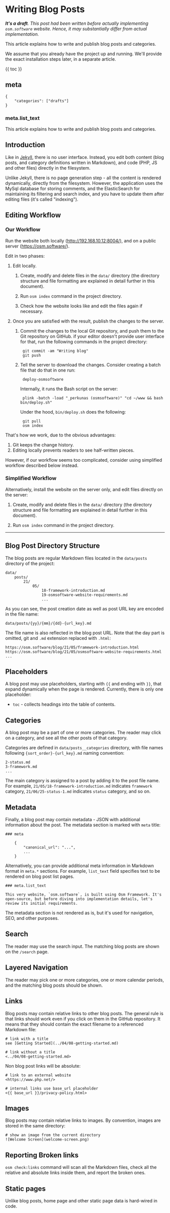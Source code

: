 # Writing Blog Posts

***It's a draft**. This post had been written before actually implementing `osm.software` website. Hence, it may substantially differ from actual implementation.*

This article explains how to write and publish blog posts and categories.

We assume that you already have the project up and running. We'll provide the exact installation steps later, in a separate article.

{{ toc }}

## meta

    {
        "categories": ["drafts"]
    }

### meta.list_text

This article explains how to write and publish blog posts and categories.

## Introduction

Like in [Jekyll](https://jekyllrb.com/), there is no user interface. Instead, you edit both content (blog posts, and category definitions written in Markdown), and code (PHP, JS and other files) directly in the filesystem. 

Unlike Jekyll, there is no page generation step - all the content is rendered dynamically, directly from the filesystem. However, the application uses the MySql database for storing comments, and the ElasticSearch for maintaining its filtering and search index, and you have to update them after editing files (it's called "indexing").

## Editing Workflow

### Our Workflow

Run the website both locally (<http://192.168.10.12:8004/>), and on a public server (<https://osm.software/>). 

Edit in two phases:

1. Edit locally.

    1. Create, modify and delete files in the `data/` directory (the directory structure and file formatting are explained in detail further in this document).
     
    2. Run `osm index` command in the project directory.
    
    3. Check how the website looks like and edit the files again if necessary.
     
2. Once you are satisfied with the result, publish the changes to the server.

    1. Commit the changes to the local Git repository, and push them to the Git repository on GitHub. if your editor doesn't provide user interface for that, run the following commands in the project directory:
    
            git commit -am "Writing blog"
            git push
        
    2. Tell the server to download the changes. Consider creating a batch file that do that in one run:

            deploy-osmsoftware

        Internally, it runs the Bash script on the server:

            plink -batch -load "_perkunas (osmsoftware)" "cd ~/www && bash bin/deploy.sh"

        Under the hood, `bin/deploy.sh` does the following:

            git pull 
            osm index

That's how we work, due to the obvious advantages:

1. Git keeps the change history.
2. Editing locally prevents readers to see half-written pieces.  

However, if our workflow seems too complicated, consider using simplified workflow described below instead. 

### Simplified Workflow

Alternatively, install the website on the server only, and edit files directly on the server:

1. Create, modify and delete files in the `data/` directory (the directory structure and file formatting are explained in detail further in this document).
 
2. Run `osm index` command in the project directory.
  

---

## Blog Post Directory Structure

The blog posts are regular Markdown files located in the `data/posts` directory of the project:

    data/
        posts/
            21/
                05/
                    18-framework-introduction.md
                    19-osmsoftware-website-requirements.md
                    ...

As you can see, the post creation date as well as post URL key are encoded in the file name:

    data/posts/{yy}/{mm}/{dd}-{url_key}.md

The file name is also reflected in the blog post URL. Note that the day part is omitted, git and `.md` extension replaced with `.html`:

    https://osm.software/blog/21/05/framework-introduction.html
    https://osm.software/blog/21/05/osmsoftware-website-requirements.html
    ...

## Placeholders

A blog post may use placeholders, starting with `{{` and ending with `}}`, that expand dynamically when the page is rendered. Currently, there is only one placeholder:

* `toc` - collects headings into the table of contents.

## Categories

A blog post may be a part of one or more categories. The reader may click on a category, and see all the other posts of that category.

Categories are defined in `data/posts__categories` directory, with file names following `{sort_order}-{url_key}.md` naming convention:

    2-status.md
    3-framework.md
    ...
    
The main category is assigned to a post by adding it to the post file name. For example, `21/05/18-framework-introduction.md` indicates `framework` category, `21/06/25-status-1.md` indicates `status` category, and so on. 

## Metadata

Finally, a blog post may contain metadata - JSON with additional information about the post. The metadata section is marked with `meta` title:

    ### meta

        {
            "canonical_url": "...",
            ...
        }

Alternatively, you can provide additional meta information in Markdown format in `meta.*` sections. For example, `list_text` field specifies text to be rendered on blog post list pages. 

    ### meta.list_text
    
    This very website, `osm.software`, is built using Osm Framework. It's open-source, but before diving into implementation details, let's review its initial requirements.

The metadata section is not rendered as is, but it's used for navigation, SEO, and other purposes.

## Search

The reader may use the search input. The matching blog posts are shown on the `/search` page.

## Layered Navigation

The reader may pick one or more categories, one or more calendar periods, and the matching blog posts should be shown.

## Links

Blog posts may contain relative links to other blog posts. The general rule is that links should work even if you click on them in the GitHub repository. It means that they should contain the exact filename to a referenced Markdown file:

    # link with a title
    see [Getting Started](../04/08-getting-started.md)

    # link without a title
    <../04/08-getting-started.md>

Non blog post links will be absolute:

    # link to an external website
    <https://www.php.net/>

    # internal links use base_url placeholder
    <{{ base_url }}/privacy-policy.html>

## Images

Blog posts may contain relative links to images. By convention, images are stored in the same directory:

    # show an image from the current directory
    ![Welcome Screen](welcome-screen.png)

## Reporting Broken links

`osm check:links` command will scan all the Markdown files, check all the relative and absolute links inside them, and report the broken ones. 

## Static pages

Unlike blog posts, home page and other static page data is hard-wired in code. 

 